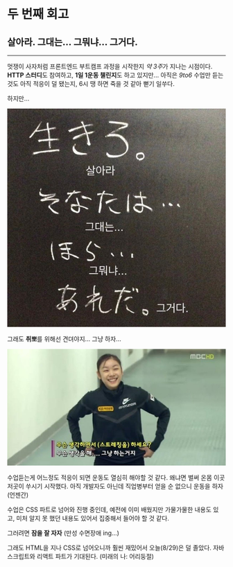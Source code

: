 # 두 번째 회고

## 살아라. 그대는... 그뭐냐... 그거다.

---

멋쟁이 사자처럼 프론트엔드 부트캠프 과정을 시작한지 *약 3주*가 지나는 시점이다.
**HTTP 스터디**도 참여하고, **1일 1운동 챌린지**도 하고 있지만...
아직은 _9to6_ 수업만 듣는 것도 아직 적응이 덜 됐는지, 6시 땡 하면 죽을 것 같아 뻗기 일쑤다.

하지만...

![살아라그대는그뭐냐그거다 밈](./images/IMG_0562.jpg)

그래도 **취뽀**를 위해선 견뎌야지...
그냥 하자...

![무슨생각을해그냥하는거지 짤](./images/김연아짤.jpeg)

수업듣는게 어느정도 적응이 되면 운동도 열심히 해야할 것 같다.
왜냐면 벌써 온몸 이곳저곳이 쑤시기 시작했다.
아직 개발자도 아닌데 직업병부터 얻을 순 없으니 운동을 하자(언젠간)

수업은 CSS 파트로 넘어와 진행 중인데, 예전에 이미 배웠지만 가물가물한 내용도 있고,
미처 알지 못 했던 내용도 있어서 집중해서 들어야 할 것 같다.

그러려면 **잠을 잘 자자** (만성 수면장애 ing...)

그래도 HTML을 지나 CSS로 넘어오니까 훨씬 재밌어서 오늘(8/29)은 덜 졸았다.
자바스크립트와 리액트 파트가 기대된다. (미래의 나: 어리둥절)
